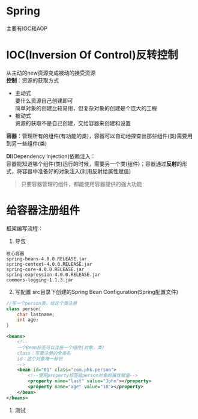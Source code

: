 <link rel="stylesheet" type="text/css" href="mkcss.css">

# Spring 
主要有IOC和AOP

# IOC(Inversion Of Control)反转控制
从主动的new资源变成被动的接受资源  
**控制**：资源的获取方式 
- 主动式  
要什么资源自己创建即可  
简单对象的创建比较易用，但复杂对象的创建是个庞大的工程
- 被动式  
资源的获取不是自己创建，交给容器来创建和设置  

**容器**：管理所有的组件(有功能的类)，容器可以自动地探查出那些组件(类)需要用到另一些组件(类)

**DI**(Dependency Injection)依赖注入：  
容器能知道哪个组件(类)运行的时候，需要另一个类(组件)；容器通过**反射**的形式，将容器中准备好的对象注入(利用反射给属性赋值)  

> 只要容器管理的组件，都能使用容器提供的强大功能

# 给容器注册组件

框架编写流程：
1. 导包
```
核心容器
spring-beans-4.0.0.RELEASE.jar
spring-context-4.0.0.RELEASE.jar
spring-core-4.0.0.RELEASE.jar
spring-expression-4.0.0.RELEASE.jar
commons-logging-1.1.3.jar
```
2. 写配置
src目录下创建的Spring Bean Configuration(Spring配置文件)  
```java
//写一个person类，给这个类注册
class person{
    char lastname;
    int age;
}
```
```xml
<beans>
    <!--
    一个Bean标签可以注册一个组件(对象，类)
    class：写要注册的全类名
    id：这个对象唯一标识
    -->
    <bean id="01" class="com.phk.person">
        <!--使用property标签给person对象的属性赋值-->
        <property name="last" value="John"></property>
        <property name="age" value="18"></property>
    </bean>
</beans>
```
1. 测试  